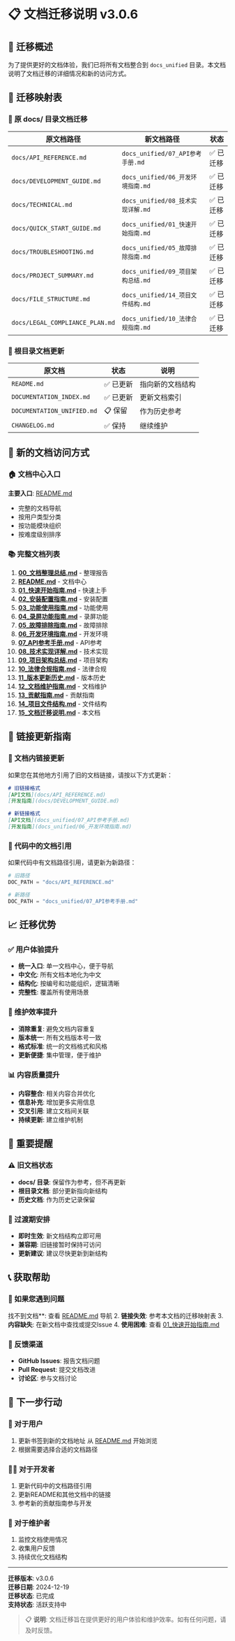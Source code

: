 # 📋 文档迁移说明 v3.0.6

## 🎯 迁移概述

为了提供更好的文档体验，我们已将所有文档整合到 `docs_unified` 目录。本文档说明了文档迁移的详细情况和新的访问方式。

## 🔄 迁移映射表

### 📁 原 docs/ 目录文档迁移
| 原文档路径 | 新文档路径 | 状态 |
|-----------|-----------|------|
| `docs/API_REFERENCE.md` | `docs_unified/07_API参考手册.md` | ✅ 已迁移 |
| `docs/DEVELOPMENT_GUIDE.md` | `docs_unified/06_开发环境指南.md` | ✅ 已迁移 |
| `docs/TECHNICAL.md` | `docs_unified/08_技术实现详解.md` | ✅ 已迁移 |
| `docs/QUICK_START_GUIDE.md` | `docs_unified/01_快速开始指南.md` | ✅ 已迁移 |
| `docs/TROUBLESHOOTING.md` | `docs_unified/05_故障排除指南.md` | ✅ 已迁移 |
| `docs/PROJECT_SUMMARY.md` | `docs_unified/09_项目架构总结.md` | ✅ 已迁移 |
| `docs/FILE_STRUCTURE.md` | `docs_unified/14_项目文件结构.md` | ✅ 已迁移 |
| `docs/LEGAL_COMPLIANCE_PLAN.md` | `docs_unified/10_法律合规指南.md` | ✅ 已迁移 |

### 📄 根目录文档更新
| 原文档 | 状态 | 说明 |
|--------|------|------|
| `README.md` | ✅ 已更新 | 指向新的文档结构 |
| `DOCUMENTATION_INDEX.md` | ✅ 已更新 | 更新文档索引 |
| `DOCUMENTATION_UNIFIED.md` | 📋 保留 | 作为历史参考 |
| `CHANGELOG.md` | ✅ 保持 | 继续维护 |

## 🚀 新的文档访问方式

### 🏠 文档中心入口
**主要入口**: [README.md](../README.md)
- 完整的文档导航
- 按用户类型分类
- 按功能模块组织
- 按难度级别排序

### 📚 完整文档列表
1. **[00_文档整理总结.md](00_文档整理总结.md)** - 整理报告
2. **[README.md](README.md)** - 文档中心
3. **[01_快速开始指南.md](01_快速开始指南.md)** - 快速上手
4. **[02_安装配置指南.md](02_安装配置指南.md)** - 安装配置
5. **[03_功能使用指南.md](03_功能使用指南.md)** - 功能使用
6. **[04_录屏功能指南.md](04_录屏功能指南.md)** - 录屏功能
7. **[05_故障排除指南.md](05_故障排除指南.md)** - 故障排除
8. **[06_开发环境指南.md](06_开发环境指南.md)** - 开发环境
9. **[07_API参考手册.md](07_API参考手册.md)** - API参考
10. **[08_技术实现详解.md](08_技术实现详解.md)** - 技术实现
11. **[09_项目架构总结.md](09_项目架构总结.md)** - 项目架构
12. **[10_法律合规指南.md](10_法律合规指南.md)** - 法律合规
13. **[11_版本更新历史.md](11_版本更新历史.md)** - 版本历史
14. **[12_文档维护指南.md](12_文档维护指南.md)** - 文档维护
15. **[13_贡献指南.md](13_贡献指南.md)** - 贡献指南
16. **[14_项目文件结构.md](14_项目文件结构.md)** - 文件结构
17. **[15_文档迁移说明.md](15_文档迁移说明.md)** - 本文档

## 🔗 链接更新指南

### 📝 文档内链接更新
如果您在其他地方引用了旧的文档链接，请按以下方式更新：

```markdown
# 旧链接格式
[API文档](docs/API_REFERENCE.md)
[开发指南](docs/DEVELOPMENT_GUIDE.md)

# 新链接格式
[API文档](docs_unified/07_API参考手册.md)
[开发指南](docs_unified/06_开发环境指南.md)
```

### 🔧 代码中的文档引用
如果代码中有文档路径引用，请更新为新路径：

```python
# 旧路径
DOC_PATH = "docs/API_REFERENCE.md"

# 新路径
DOC_PATH = "docs_unified/07_API参考手册.md"
```

## 📈 迁移优势

### ✅ 用户体验提升
- **统一入口**: 单一文档中心，便于导航
- **中文化**: 所有文档本地化为中文
- **结构化**: 按编号和功能组织，逻辑清晰
- **完整性**: 覆盖所有使用场景

### 🔧 维护效率提升
- **消除重复**: 避免文档内容重复
- **版本统一**: 所有文档版本号一致
- **格式标准**: 统一的文档格式和风格
- **更新便捷**: 集中管理，便于维护

### 📊 内容质量提升
- **内容整合**: 相关内容合并优化
- **信息补充**: 增加更多实用信息
- **交叉引用**: 建立文档间关联
- **持续更新**: 建立维护机制

## 🚨 重要提醒

### ⚠️ 旧文档状态
- **docs/ 目录**: 保留作为参考，但不再更新
- **根目录文档**: 部分更新指向新结构
- **历史文档**: 作为历史记录保留

### 🔄 过渡期安排
- **即时生效**: 新文档结构立即可用
- **兼容期**: 旧链接暂时保持可访问
- **更新建议**: 建议尽快更新到新结构

## 📞 获取帮助

### 🤔 如果您遇到问题
找不到文档**: 查看 [README.md](../README.md) 导航
2. **链接失效**: 参考本文档的迁移映射表
3. **内容缺失**: 在新文档中查找或提交Issue
4. **使用困难**: 查看 [01_快速开始指南.md](01_快速开始指南.md)

### 📧 反馈渠道
- **GitHub Issues**: 报告文档问题
- **Pull Request**: 提交文档改进
- **讨论区**: 参与文档讨论

## 🎯 下一步行动

### 👤 对于用户
1. 更新书签到新的文档地址
从 [README.md](../README.md) 开始浏览
3. 根据需要选择合适的文档路径

### 👨‍💻 对于开发者
1. 更新代码中的文档路径引用
2. 更新README和其他文档中的链接
3. 参考新的贡献指南参与开发

### 🔧 对于维护者
1. 监控文档使用情况
2. 收集用户反馈
3. 持续优化文档结构

---

**迁移版本**: v3.0.6  
**迁移日期**: 2024-12-19  
**迁移状态**: 已完成  
**支持状态**: 活跃支持中

> 📋 **说明**: 文档迁移旨在提供更好的用户体验和维护效率。如有任何问题，请及时反馈。